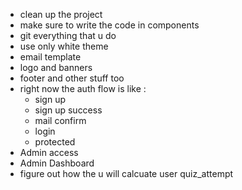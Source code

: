 - clean up the project
- make sure to write the code in components
- git everything that u do
- use only white theme
- email template
- logo and banners
- footer and other stuff too
- right now the auth flow is like :
  - sign up
  - sign up success
  - mail confirm
  - login
  - protected
- Admin access
- Admin Dashboard
- figure out how the u will calcuate user quiz_attempt
